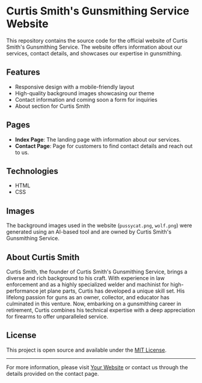 # Curtis Smith's Gunsmithing Service Website

This repository contains the source code for the official website of Curtis Smith's Gunsmithing Service. The website offers information about our services, contact details, and showcases our expertise in gunsmithing.

## Features

- Responsive design with a mobile-friendly layout
- High-quality background images showcasing our theme
- Contact information and coming soon a form for inquiries
- About section for Curtis Smith

## Pages

- **Index Page**: The landing page with information about our services.
- **Contact Page**: Page for customers to find contact details and reach out to us.

## Technologies

- HTML
- CSS

## Images

The background images used in the website (`pussycat.png`, `wolf.png`) were generated using an AI-based tool and are owned by Curtis Smith's Gunsmithing Service.

## About Curtis Smith

Curtis Smith, the founder of Curtis Smith's Gunsmithing Service, brings a diverse and rich background to his craft. With experience in law enforcement and as a highly specialized welder and machinist for high-performance jet plane parts, Curtis has developed a unique skill set. His lifelong passion for guns as an owner, collector, and educator has culminated in this venture. Now, embarking on a gunsmithing career in retirement, Curtis combines his technical expertise with a deep appreciation for firearms to offer unparalleled service.

## License

This project is open source and available under the [MIT License](https://opensource.org/licenses/MIT).

---

For more information, please visit [Your Website](https://tsmith4014.github.io/curts_website/) or contact us through the details provided on the contact page.
